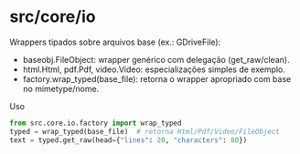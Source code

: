 # src/core/io

Wrappers tipados sobre arquivos base (ex.: GDriveFile):
- baseobj.FileObject: wrapper genérico com delegação (get_raw/clean).
- html.Html, pdf.Pdf, video.Video: especializações simples de exemplo.
- factory.wrap_typed(base_file): retorna o wrapper apropriado com base no mimetype/nome.

Uso
```python
from src.core.io.factory import wrap_typed
typed = wrap_typed(base_file)  # retorna Html/Pdf/Video/FileObject
text = typed.get_raw(head={"lines": 20, "characters": 80})
```